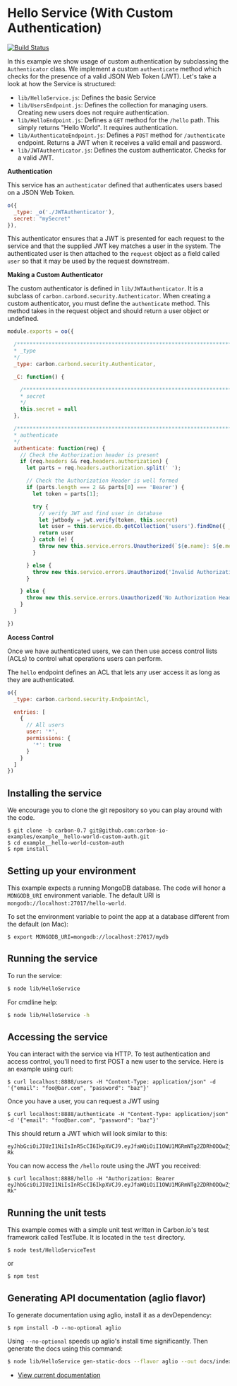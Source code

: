 # Hello Service (With Custom Authentication)

[![Build Status](https://img.shields.io/travis/carbon-io-examples/example__hello-world-custom-auth/carbon-0.7.svg?style=flat-square)](https://travis-ci.org/carbon-io-examples/example__hello-world-custom-auth)

In this example we show usage of custom authentication by subclassing the `Authenticator` class. We implement a custom `authenticate` method which
checks for the presence of a valid JSON Web Token (JWT). Let's take a look at how the Service is structured:

- `lib/HelloService.js`: Defines the basic Service
- `lib/UsersEndpoint.js`: Defines the collection for managing users. Creating new users does not require authentication.
- `lib/HelloEndpoint.js`: Defines a `GET` method for the `/hello` path. This simply returns "Hello World". It requires authentication.
- `lib/AuthenticateEndpoint.js`: Defines a `POST` method for `/authenticate` endpoint. Returns a JWT when it receives a valid email and password.
- `lib/JWTAuthenticator.js`: Defines the custom authenticator. Checks for a valid JWT.

**Authentication**

This service has an `authenticator` defined that authenticates users based on a JSON Web Token.

```js
o({
  _type: _o('./JWTAuthenticator'),
  secret: "mySecret"
}),
```

This authenticator ensures that a JWT is presented for each request to the service and that the
supplied JWT key matches a user in the system. The authenticated user is then attached to the `request`
object as a field called `user` so that it may be used by the request downstream.

**Making a Custom Authenticator**

The custom authenticator is defined in `lib/JWTAuthenticator`. It is a subclass of `carbon.carbond.security.Authenticator`. When creating a custom authenticator, you must define the `authenticate` method. This method takes in the request object and should return a user object or undefined.

```js
module.exports = oo({

  /***************************************************************************
  * _type
  */
  _type: carbon.carbond.security.Authenticator,

  _C: function() {

    /*************************************************************************
    * secret
    */
    this.secret = null
  },

  /***************************************************************************
  * authenticate
  */
  authenticate: function(req) {
    // Check the Authorization header is present
    if (req.headers && req.headers.authorization) {
      let parts = req.headers.authorization.split(' ');

      // Check the Authorization Header is well formed
      if (parts.length === 2 && parts[0] === 'Bearer') {
        let token = parts[1];

        try {
          // verify JWT and find user in database
          let jwtbody = jwt.verify(token, this.secret)
          let user = this.service.db.getCollection('users').findOne({ _id: jwtbody._id })
          return user
        } catch (e) {
          throw new this.service.errors.Unauthorized(`${e.name}: ${e.message}`)
        }

      } else {
        throw new this.service.errors.Unauthorized('Invalid Authorization Header')
      }

    } else {
      throw new this.service.errors.Unauthorized('No Authorization Header')
    }
  }

})
```

**Access Control**

Once we have authenticated users, we can then use access control lists (ACLs) to control what operations users can perform.

The `hello` endpoint defines an ACL that lets any user access it as long as they are authenticated.

```js
o({
  _type: carbon.carbond.security.EndpointAcl,

  entries: [
    {
      // All users
      user: '*',
      permissions: {
        '*': true
      }
    }
  ]
})
```

## Installing the service

We encourage you to clone the git repository so you can play around with the code.

```
$ git clone -b carbon-0.7 git@github.com:carbon-io-examples/example__hello-world-custom-auth.git
$ cd example__hello-world-custom-auth
$ npm install
```

## Setting up your environment

This example expects a running MongoDB database. The code will honor a `MONGODB_URI` environment variable. The default URI is `mongodb://localhost:27017/hello-world`.

To set the environment variable to point the app at a database different from the default (on Mac):

```
$ export MONGODB_URI=mongodb://localhost:27017/mydb
```

## Running the service

To run the service:

```sh
$ node lib/HelloService
```

For cmdline help:

```sh
$ node lib/HelloService -h
```

## Accessing the service

You can interact with the service via HTTP. To test authentication and access control, you'll need to first POST a new user to the service. Here is an example using curl:

```
$ curl localhost:8888/users -H "Content-Type: application/json" -d '{"email": "foo@bar.com", "password": "baz"}'
```

Once you have a user, you can request a JWT using

```
$ curl localhost:8888/authenticate -H "Content-Type: application/json" -d '{"email": "foo@bar.com", "password": "baz"}'
```

This should return a JWT which will look similar to this:

```
eyJhbGciOiJIUzI1NiIsInR5cCI6IkpXVCJ9.eyJfaWQiOiI1OWU1MGRmNTg2ZDRhODQwZjA1ODU3ZTAiLCJpYXQiOjE1MDgxODM1NjJ9.x3rTX9Z6pWlEeFiKWILaeBSyJISsOTxofOp1ytqE-Rk
```

You can now access the `/hello` route using the JWT you received:

```
$ curl localhost:8888/hello -H "Authorization: Bearer eyJhbGciOiJIUzI1NiIsInR5cCI6IkpXVCJ9.eyJfaWQiOiI1OWU1MGRmNTg2ZDRhODQwZjA1ODU3ZTAiLCJpYXQiOjE1MDgxODM1NjJ9.x3rTX9Z6pWlEeFiKWILaeBSyJISsOTxofOp1ytqE-Rk"
```

## Running the unit tests

This example comes with a simple unit test written in Carbon.io's test framework called TestTube. It is located in the `test` directory.

```
$ node test/HelloServiceTest
```

or

```
$ npm test
```

## Generating API documentation (aglio flavor)

To generate documentation using aglio, install it as a devDependency:

```
$ npm install -D --no-optional aglio
```

Using `--no-optional` speeds up aglio's install time significantly. Then generate the docs using this command:

```sh
$ node lib/HelloService gen-static-docs --flavor aglio --out docs/index.html
```

* [View current documentation](
http://htmlpreview.github.io/?https://raw.githubusercontent.com/carbon-io-examples/example__hello-world-custom-auth/tree/carbon-0.7/docs/index.html)
